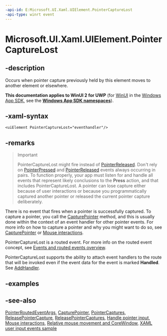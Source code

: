 ```yaml
---
-api-id: E:Microsoft.UI.Xaml.UIElement.PointerCaptureLost
-api-type: winrt event
---
```


<!-- Event syntax
public event Windows.UI.Xaml.Input.PointerEventHandler PointerCaptureLost
-->

# Microsoft.UI.Xaml.UIElement.PointerCaptureLost

## -description

Occurs when pointer capture previously held by this element moves to another element or elsewhere.

**This documentation applies to WinUI 2 for UWP** (for [WinUI](/windows/apps/winui/winui3/) in the [Windows App SDK](/windows/apps/windows-app-sdk/), see the **[Windows App SDK namespaces](/windows/windows-app-sdk/api/winrt/)**).

## -xaml-syntax

```xaml
<uiElement PointerCaptureLost="eventhandler"/>
```

## -remarks

> > [!IMPORTANT]
> PointerCaptureLost might fire instead of [PointerReleased](uielement_pointerreleased.md). Don't rely on [PointerPressed](uielement_pointerpressed.md) and [PointerReleased](uielement_pointerreleased.md) events always occurring in pairs. To function properly, your app must listen for and handle all events that represent likely conclusions to the **Press** action, and that includes PointerCaptureLost. A pointer can lose capture either because of user interactions or because you programmatically captured another pointer or released the current pointer capture deliberately.

There is no event that fires when a pointer is successfully captured. To capture a pointer, you call the [CapturePointer](uielement_capturepointer_1027273898.md) method, and this is usually done within the context of an event handler for other pointer events. For more info on how to capture a pointer and why you might want to do so, see [CapturePointer](uielement_capturepointer_1027273898.md) or [Mouse interactions](/windows/uwp/input-and-devices/mouse-interactions).

PointerCaptureLost is a routed event. For more info on the routed event concept, see [Events and routed events overview](/windows/uwp/xaml-platform/events-and-routed-events-overview).

PointerCaptureLost supports the ability to attach event handlers to the route that will be invoked even if the event data for the event is marked **Handled**. See [AddHandler](uielement_addhandler_1350394113.md).

## -examples

## -see-also

[PointerRoutedEventArgs](../microsoft.ui.xaml.input/pointerroutedeventargs.md), [CapturePointer](uielement_capturepointer_1027273898.md), [PointerCaptures](uielement_pointercaptures.md), [ReleasePointerCapture](uielement_releasepointercapture_851958174.md), [ReleasePointerCaptures](uielement_releasepointercaptures_190109337.md), [Handle pointer input](/windows/apps/design/input/handle-pointer-input), [Mouse interactions](/windows/uwp/input-and-devices/mouse-interactions), [Relative mouse movement and CoreWindow](/en-us/windows/uwp/gaming/relative-mouse-movement), [XAML user input events sample](https://github.com/microsoftarchive/msdn-code-gallery-microsoft/tree/master/Official%20Windows%20Platform%20Sample/Input%20XAML%20user%20input%20events%20sample)
